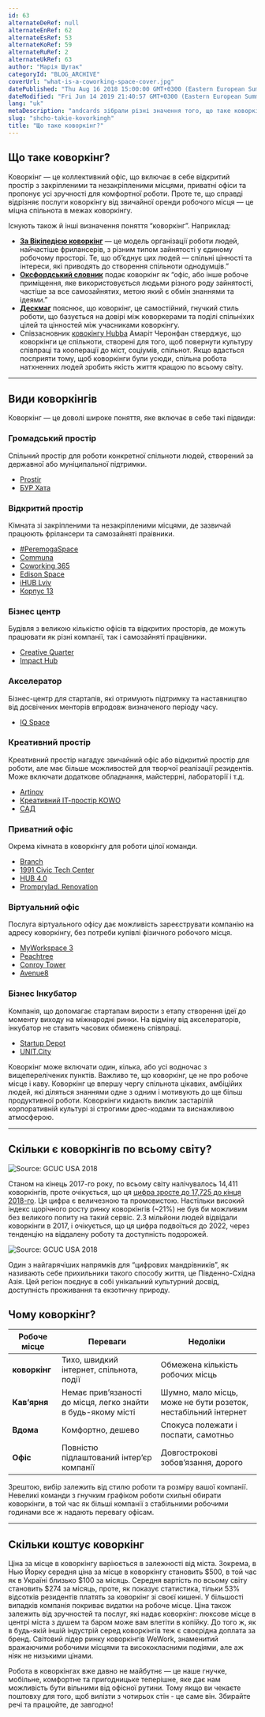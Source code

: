 ```yaml
---
id: 63
alternateDeRef: null
alternateEnRef: 62
alternateEsRef: 53
alternateKoRef: 59
alternateRuRef: 2
alternateUkRef: 63
author: "Марія Шутак"
categoryId: "BLOG_ARCHIVE"
coverUrl: "what-is-a-coworking-space-cover.jpg"
datePublished: "Thu Aug 16 2018 15:00:00 GMT+0300 (Eastern European Summer Time)"
dateModified: "Fri Jun 14 2019 21:40:57 GMT+0300 (Eastern European Summer Time)"
lang: "uk"
metaDescription: "andcards зібрали різні значення того, що таке коворкінг, включно зі всіма перевагами та недоліками та типами коворкінгу. То, що таке коворкінг?"
slug: "shcho-takie-kovorkingh"
title: "Що таке коворкінг?"
---
```


## Що таке коворкінг?

Коворкінг — це коллективний офіс, що включає в себе відкритий простір з закріпленими та незакріпленими місцями, приватні офіси та пропонує усі зручності для комфортної роботи. Проте те, що справді відрізняє послуги коворкінгу від звичайної оренди робочого місця — це міцна спільнота в межах коворкінгу.

Існують також й інші визначення поняття “коворкінг”. Наприклад:

- **[За Вікіпедією коворкінг](https://en.wikipedia.org/wiki/Coworking)** — це модель організації роботи людей, найчастіше фрилансерів, з різним типом зайнятості у єдиному робочому просторі. Те, що об’єднує цих людей — спільні цінності та інтереси, які приводять до створення спільноти однодумців.”
- **[Оксфордський словник](https://en.oxforddictionaries.com/definition/co-working)** подає коворкінг як “офіс, або інше робоче приміщення, яке використовується людьми різного роду зайнятості, частіше за все самозайнятих, метою який є обмін знаннями та ідеями.”
- **[Дескмаг](http://www.deskmag.com/en/what-is-coworking-about-the-changing-labor-market-208)** пояснює, що коворкінг, це самостійний, гнучкий стиль роботи, що базується на довірі між коворкерами та поділі спільніхих цілей та цінностей між учасниками коворкінгу.
- Співзасновник [ковокінгу Hubba](https://www.hubbathailand.com/) Амаріт Черонфан стверджує, що коворкінги це спільноти, створені для того, щоб повернути культуру співпраці та кооперації до міст, соціумів, спільнот. Якщо вдасться посприяти тому, щоб коворкінги були усюди, спільна робота натхненних людей зробить якість життя кращою по всьому світу.

---

## Види коворкінгів

Коворкінг — це доволі широке поняття, яке включає в себе такі підвиди:

### Громадський простір

Спільний простір для роботи конкретної спільноти людей, створений за державної або муніципальної підтримки.
- [Prostir](https://www.facebook.com/ProstirLviv/)
- [БУР Хата](https://www.facebook.com/burkhata/)

### Відкритий простір

Кімната зі закріпленими та незакріпленими місцями, де зазвичай працюють фрілансери та самозайняті праівники.
- [#PeremogaSpace](https://peremoga.space/)
- [Communa](https://communa.net.ua/)
- [Coworking 365](http://coworking365.com.ua/)
- [Edison Space](http://edisonspace.com.ua/)
- [iHUB Lviv](http://ihub.world/ua/lviv-ua/)
- [Корпус 13](https://www.facebook.com/13corpus)

### Бізнес центр

Будівля з великою кількістю офісів та відкритих просторів, де можуть працювати як різні компанії, так і самозайняті працівники.
- [Creative Quarter](https://creativequarter.net/ru/)
- [Impact Hub](https://www.facebook.com/ImpactHubOdessa/)

### Акселератор

Бізнес-центр для стартапів, які отримують підтримку та наставництво від досвічених менторів впродовж визначеного періоду часу.
- [IQ Space](https://iqspace.od.ua/)

### Креативний простір

Креативний простір нагадує звичайний офіс або відкритий простір для роботи, але має більше можливостей для творчої реалізації резидентів. Може включати додаткове обладнання, майстеррні, лабораторії і т.д.
- [Artinov](https://www.artinov.com.ua/)
- [Креативний ІТ-простір KOWO](https://kowo.me/)
- [САД](http://gogarden.com.ua/)

### Приватний офіс

Окрема кімната в коворкінгу для роботи цілої команди.
- [Branch](https://www.coworkingbranch.com/)
- [1991 Civic Tech Center](https://www.1991.center/)
- [HUB 4.0](https://4hub.com.ua/)
- [Promprylad. Renovation](https://www.facebook.com/promprylad.renovation)

### Віртуальний офіс

Послуга віртуального офісу дає можливість зареєструвати компанію на адресу коворкінгу, без потреби купівлі фізичного робочого місця.
- [MyWorkspace 3](https://www.myworkspace.co.kr/)
- [Peachtree](https://peachtree.kr/locations/2)
- [Conroy Tower](http://conroytower.vn/)
- [Avenue8](https://www.avenue8offices.com/)

### Бізнес Інкубатор

Компанія, що допомагає стартапам вирости з етапу створення ідеї до моменту виходу на міжнародні ринки. На відміну від акселераторів, інкубатор не ставить часових обмежень співпраці.
- [Startup Depot](https://startupdepot.lviv.ua/en/)
- [UNIT.City](https://unit.city/en/become-a-resident/club-office/)

Коворкінг може включати один, кілька, або усі водночас з вищеперелічених пунктів. Важливо те, що коворкінг, це не про робоче місце і каву. Коворкінг це впершу чергу спільнота цікавих, амбіційих людей, які діляться знаннями одне з одним і мотивують до ще більш продуктивної роботи. Коворкінги кидають виклик застарілій корпоративній культурі зі строгими дрес-кодами та виснажливою атмосферою.

---

## Скільки є коворкінгів по всьому світу?

![Source: GCUC USA 2018 ](https://s3.ap-northeast-2.amazonaws.com/blogs.andcards.com/what-is-a-coworking-space-number.jpg|height=600,width=900)

Станом на кінець 2017-го року, по всьому світу налічувалось 14,411 коворкінгів, проте очікується, що ця [цифра зросте до 17,725 до кінця 2018-го](http://usa.gcuc.co/2018-global-coworking-forecast-30432-spaces-5-1-million-members-2022/). Ця цифра є величезною та промовистою. Настільки високий індекс щорічного росту ринку коворкінгів (~21%) не був би можливим без великого попиту на такий сервіс. 2.3 мільйони людей відвідали коворкінги в 2017, і очікується, що ця цифра подвоїться до 2022, через тенденцію на віддалену роботу та доступність подорожей.

![Source: GCUC USA 2018](https://s3.ap-northeast-2.amazonaws.com/blogs.andcards.com/what-is-a-coworking-space-members.jpg|height=600,width=900)

Один з найгарячіших напрямків для “цифрових мандрівників”, як називають себе прихильники такого способу життя, це Південно-Східна Азія. Цей регіон поєднує в собі унікальний культурний досвід, доступність проживання та екзотичну природу.

## Чому коворкінг?

| **Робоче місце** | **Переваги**                                                  | **Недоліки**                                                   |
| ---------------- | ------------------------------------------------------------- | -------------------------------------------------------------- |
| **коворкінг**    | Тихо, швидкий інтернет, спільнота, події                      | Обмежена кількість робочих місць                               |
| **Кав’ярня**     | Немає прив’язаності до місця, легко знайти в будь-якому місті | Шумно, мало місць, може не бути розеток, нестабільний інтернет |
| **Вдома**        | Комфортно, дешево                                             | Спокуса полежати і поспати, самотньо                           |
| **Офіс**         | Повністю підлаштований інтер’єр компанії                      | Довгострокові зобов’язання, дорого                             |

Зрештою, вибір залежить від стилю роботи та розміру вашої компанії. Невеликі команди з гнучким графіком роботи схильні обирати коворкінги, в той час як більші компанії з стабільними робочими годинами все ж надають перевагу офісам.

---

## Скільки коштує коворкінг

Ціна за місце в коворкінгу варіюється в залежності від міста. Зокрема, в Нью Йорку середня ціна за місце в коворкінгу становить $500, в той час як в Україні близько $100 за місяць. Середня вартість по всьому світу становить $274 за місяць, проте, як показує статистика, тільки 53% відсотків резидентів платять за коворкінг зі своєї кишені. У більшості випадків компанія покриває видатки на робоче місце.
Ціна також залежить від зручностей та послуг, які надає коворкінг: люксове місце в центрі міста з душем та баром може вам влетіти в копійку. До того ж, як в будь-якій іншій індустрій серед коворкінгів теж є своєрідна доплата за бренд. Світовий лідер ринку коворкінгів WeWork, знаменитий вражаючими робочими місцями та висококласними подіями, але аж ніяк не низькими цінами.

Робота в коворкінгах вже давно не майбутнє — це наше гнучке, мобільне, комфортне та пригодницьке теперішне, яке дає нам можливість бути вільними від офісної рутини. Тому якщо ви чекаєте поштовху для того, щоб вилізти з чотирьох стін - це саме він. Збирайте речі та працюйте, де завгодно!
